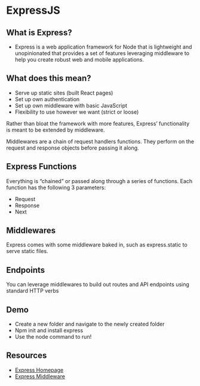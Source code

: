 # ExpressJS

## What is Express?

- Express is a web application framework for Node that is lightweight and unopinionated that provides a set of features leveraging middleware to help you create robust web and mobile applications.

## What does this mean?

- Serve up static sites (built React pages)
- Set up own authentication
- Set up own middleware with basic JavaScript
- Flexibility to use however we want (strict or loose)

Rather than bloat the framework with more features, Express’ functionality is meant to be extended by middleware.

Middlewares are a chain of request handlers functions. They perform on the request and response objects before passing it along.

## Express Functions

Everything is “chained” or passed along through a series of functions.
Each function has the following 3 parameters:

- Request
- Response
- Next

## Middlewares

Express comes with some middleware baked in, such as express.static to serve static files.

## Endpoints

You can leverage middlewares to build out routes and API endpoints using standard HTTP verbs

## Demo

- Create a new folder and navigate to the newly created folder
- Npm init and install express
- Use the node command to run!

## Resources

- [Express Homepage](https://expressjs.com)
- [Express Middleware](https://expressjs.com/en/resources/middleware.html)
